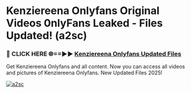 # Kenziereena Onlyfans Original Videos 0nlyFans Leaked - Files Updated! (a2sc)

<h3>🔴 CLICK HERE 🌐==►► <a href="https://tinyurl.com/ehrbuxhb" rel="nofollow">Kenziereena Onlyfans Updated Files</a></h3>

Get Kenziereena Onlyfans and all content. Now you can access all videos and pictures of Kenziereena Onlyfans. New Updated Files 2025!

[![a2sc](https://i.imgur.com/lVYEuWS.gif)](https://tinyurl.com/ehrbuxhb)
